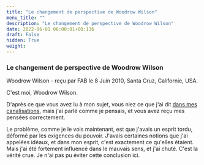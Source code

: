```yaml
---
title: "Le changement de perspective de Woodrow Wilson"
menu_title: ""
description: "Le changement de perspective de Woodrow Wilson"
date: 2022-06-01 06:00:01+00:136
draft: False
hidden: True
weight:
---
```

### Le changement de perspective de Woodrow Wilson

Woodrow Wilson - reçu par FAB le 8 Juin 2010, Santa Cruz, Californie, USA.

C'est moi, Woodrow Wilson.

D'après ce que vous avez lu à mon sujet, vous niez ce que j'ai dit [dans mes canalisations](/fr-contemporary-messages/fr-contemporary-messages-by-date-order/fr-contemporary-messages-2006/fr-2006-12-20-4-fab-woodrow-wilson/), mais j'ai parlé comme je pensais, et vous avez reçu mes pensées correctement.

Le problème, comme je le vois maintenant, est que j'avais un esprit tordu, déformé par les exigences du pouvoir. J'avais certaines notions que j'ai appelées idéaux, et dans mon esprit, c'est exactement ce qu'elles étaient. Mais j'ai été fortement influencé dans le mauvais sens, et j'ai chuté. C'est la vérité crue. Je n'ai pas pu éviter cette conclusion ici.